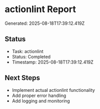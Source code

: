 # actionlint Report

Generated: 2025-08-18T17:39:12.419Z

## Status
- Task: actionlint
- Status: Completed
- Timestamp: 2025-08-18T17:39:12.419Z

## Next Steps
- Implement actual actionlint functionality
- Add proper error handling
- Add logging and monitoring

